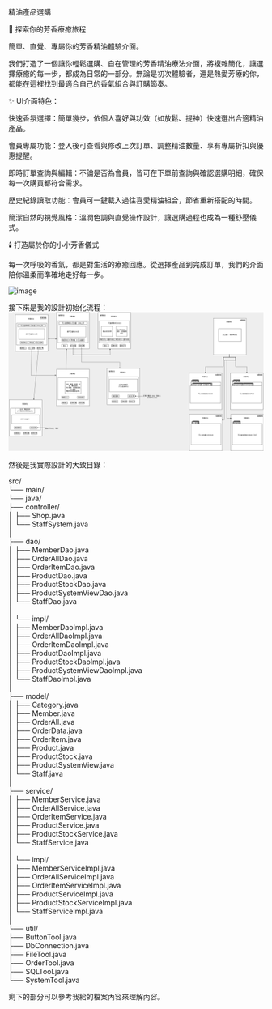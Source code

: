 精油產品選購

🌿 探索你的芳香療癒旅程

簡單、直覺、專屬你的芳香精油體驗介面。

我們打造了一個讓你輕鬆選購、自在管理的芳香精油療法介面，將複雜簡化，讓選擇療癒的每一步，都成為日常的一部分。無論是初次體驗者，還是熱愛芳療的你，都能在這裡找到最適合自己的香氣組合與訂購節奏。

✨ UI介面特色：

快速香氛選擇：簡單幾步，依個人喜好與功效（如放鬆、提神）快速選出合適精油產品。

會員專屬功能：登入後可查看與修改上次訂單、調整精油數量、享有專屬折扣與優惠提醒。

即時訂單查詢與編輯：不論是否為會員，皆可在下單前查詢與確認選購明細，確保每一次購買都符合需求。

歷史紀錄讀取功能：會員可一鍵載入過往喜愛精油組合，節省重新搭配的時間。

簡潔自然的視覺風格：溫潤色調與直覺操作設計，讓選購過程也成為一種舒壓儀式。

🕯️ 打造屬於你的小小芳香儀式

每一次呼吸的香氣，都是對生活的療癒回應。從選擇產品到完成訂單，我們的介面陪你溫柔而準確地走好每一步。

<img width="703" height="260" alt="image" src="https://github.com/user-attachments/assets/2077265a-3157-4a87-91b5-94646b61f341" />

接下來是我的設計初始化流程：
<img alt="image" src="work4網頁示意圖.png">

然後是我實際設計的大致目錄：

src/<br>
└── main/<br>
    └── java/<br>
        ├── controller/<br>
        │   ├── Shop.java<br>
        │   └── StaffSystem.java<br>
        │<br>
        ├── dao/<br>
        │   ├── MemberDao.java<br>
        │   ├── OrderAllDao.java<br>
        │   ├── OrderItemDao.java<br>
        │   ├── ProductDao.java<br>
        │   ├── ProductStockDao.java<br>
        │   ├── ProductSystemViewDao.java<br>
        │   └── StaffDao.java<br>
        │<br>
        │   └── impl/<br>
        │       ├── MemberDaoImpl.java<br>
        │       ├── OrderAllDaoImpl.java<br>
        │       ├── OrderItemDaoImpl.java<br>
        │       ├── ProductDaoImpl.java<br>
        │       ├── ProductStockDaoImpl.java<br>
        │       ├── ProductSystemViewDaoImpl.java<br>
        │       └── StaffDaoImpl.java<br>
        │<br>
        ├── model/<br>
        │   ├── Category.java<br>
        │   ├── Member.java<br>
        │   ├── OrderAll.java<br>
        │   ├── OrderData.java<br>
        │   ├── OrderItem.java<br>
        │   ├── Product.java<br>
        │   ├── ProductStock.java<br>
        │   ├── ProductSystemView.java<br>
        │   └── Staff.java<br>
        │<br>
        ├── service/<br>
        │   ├── MemberService.java<br>
        │   ├── OrderAllService.java<br>
        │   ├── OrderItemService.java<br>
        │   ├── ProductService.java<br>
        │   ├── ProductStockService.java<br>
        │   └── StaffService.java<br>
        │<br>
        │   └── impl/<br>
        │       ├── MemberServiceImpl.java<br>
        │       ├── OrderAllServiceImpl.java<br>
        │       ├── OrderItemServiceImpl.java<br>
        │       ├── ProductServiceImpl.java<br>
        │       ├── ProductStockServiceImpl.java<br>
        │       └── StaffServiceImpl.java<br>
        │<br>
        └── util/<br>
            ├── ButtonTool.java<br>
            ├── DbConnection.java<br>
            ├── FileTool.java<br>
            ├── OrderTool.java<br>
            ├── SQLTool.java<br>
            └── SystemTool.java<br>

剩下的部分可以參考我給的檔案內容來理解內容。



